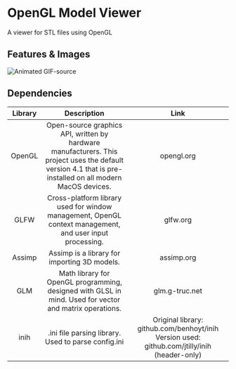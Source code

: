 # OpenGL Model Viewer
A viewer for STL files using OpenGL

## Features & Images

![Animated GIF-source](https://user-images.githubusercontent.com/44215543/78465464-96976200-76d0-11ea-9e7e-a5fe6e5acf50.gif)

## Dependencies

|Library|Description|Link|
|:-:|:-:|:-:|
| OpenGL | Open-source graphics API, written by hardware manufacturers. This project uses the default version 4.1 that is pre-installed on all modern MacOS devices. | opengl.org |
| GLFW | Cross-platform library used for window management, OpenGL context management, and user input processing. | glfw.org |
| Assimp | Assimp is a library for importing 3D models. | assimp.org |
| GLM | Math library for OpenGL programming, designed with GLSL in mind. Used for vector and matrix operations. | glm.g-truc.net |
|inih|.ini file parsing library. Used to parse config.ini |Original library: github.com/benhoyt/inih Version used: github.com/jtilly/inih (header-only)|
